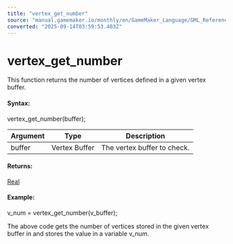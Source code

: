 ```yaml
---
title: "vertex_get_number"
source: "manual.gamemaker.io/monthly/en/GameMaker_Language/GML_Reference/Drawing/Primitives/vertex_get_number.htm"
converted: "2025-09-14T03:59:53.403Z"
---
```


# vertex\_get\_number

This function returns the number of vertices defined in a given vertex buffer.

#### Syntax:

vertex\_get\_number(buffer);

| Argument | Type | Description |
| --- | --- | --- |
| buffer | Vertex Buffer | The vertex buffer to check. |

#### Returns:

[Real](../../../../../../../GameMaker_Language/GML_Overview/Data_Types.md)

#### Example:

v\_num = vertex\_get\_number(v\_buffer);

The above code gets the number of vertices stored in the given vertex buffer in and stores the value in a variable v\_num.